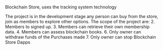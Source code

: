 Blockchain Store, uses the tracking system technology

The project is in the development stage any person can buy from the store, join as members to explore other options.
The scope of the project are:
2. Members to signed up.
3. Members can retrieve their own membership data.
4. Members can assess blockchain books.
6. Only owner can withdraw funds of the Purchases made
7. Only owner can stop Blockchain Store Dapps